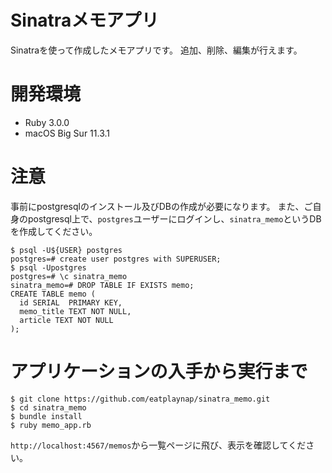# Sinatraメモアプリ
Sinatraを使って作成したメモアプリです。
追加、削除、編集が行えます。

# 開発環境
- Ruby 3.0.0
- macOS Big Sur 11.3.1

# 注意
事前にpostgresqlのインストール及びDBの作成が必要になります。
また、ご自身のpostgresql上で、`postgres`ユーザーにログインし、`sinatra_memo`というDBを作成してください。
```
$ psql -U${USER} postgres
postgres=# create user postgres with SUPERUSER;
$ psql -Upostgres
postgres=# \c sinatra_memo
sinatra_memo=# DROP TABLE IF EXISTS memo;
CREATE TABLE memo (
  id SERIAL  PRIMARY KEY,
  memo_title TEXT NOT NULL,
  article TEXT NOT NULL
);
```

# アプリケーションの入手から実行まで
```
$ git clone https://github.com/eatplaynap/sinatra_memo.git
$ cd sinatra_memo
$ bundle install
$ ruby memo_app.rb
```

``http://localhost:4567/memos``から一覧ページに飛び、表示を確認してください。
